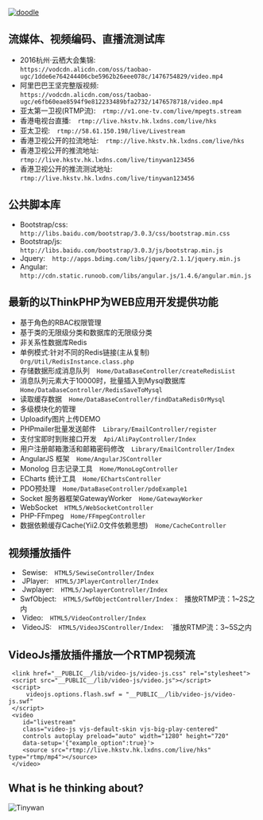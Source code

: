 [![doodle]][doodle-story]

[doodle]: https://www.google.com/logos/doodles/2016/googles-18th-birthday-5661535679545344-hp2x.gif "Google 18岁啦"
[doodle-story]: https://www.google.com.hk/search?q=Google

## 流媒体、视频编码、直播流测试库
*  2016杭州·云栖大会集锦:<br>
    `
    https://vodcdn.alicdn.com/oss/taobao-ugc/1dde6e764244406cbe5962b26eee078c/1476754829/video.mp4
    `
*  阿里巴巴王坚完整版视频:<br>
    `
    https://vodcdn.alicdn.com/oss/taobao-ugc/e6fb60eae8594f9e812233489bfa2732/1476578718/video.mp4
    `
*  亚太第一卫视(RTMP流):&emsp;`rtmp://v1.one-tv.com/live/mpegts.stream`
*  香港电视台直播:&emsp;`rtmp://live.hkstv.hk.lxdns.com/live/hks`
*  亚太卫视:&emsp;`rtmp://58.61.150.198/live/Livestream`
*  香港卫视公开的拉流地址:&emsp;`rtmp://live.hkstv.hk.lxdns.com/live/hks`
*  香港卫视公开的推流地址:&emsp;`rtmp://live.hkstv.hk.lxdns.com/live/tinywan123456`
*  香港卫视公开的推流测试地址:&emsp;`rtmp://live.hkstv.hk.lxdns.com/live/tinywan123456`

## 公共脚本库
*  Bootstrap/css:&emsp;`http://libs.baidu.com/bootstrap/3.0.3/css/bootstrap.min.css`
*  Bootstrap/js:&emsp;`http://libs.baidu.com/bootstrap/3.0.3/js/bootstrap.min.js`
*  Jquery:&emsp;`http://apps.bdimg.com/libs/jquery/2.1.1/jquery.min.js`
*  Angular:&emsp;`http://cdn.static.runoob.com/libs/angular.js/1.4.6/angular.min.js`

## 最新的以ThinkPHP为WEB应用开发提供功能

*  基于角色的RBAC权限管理
*  基于类的无限级分类和数据库的无限级分类
*  非关系性数据库Redis
*  单例模式:针对不同的Redis链接(主从复制)&emsp;`Org/Util/RedisInstance.class.php`
*  存储数据形成消息队列&emsp;`Home/DataBaseController/createRedisList`
*  消息队列元素大于10000时，批量插入到Mysql数据库&emsp;`Home/DataBaseController/RedisSaveToMysql` 
*  读取缓存数据&emsp;`Home/DataBaseController/findDataRedisOrMysql`
*  多级模块化的管理
*  Uploadify图片上传DEMO
*  PHPmailer批量发送邮件&emsp;`Library/EmailController/register`
*  支付宝即时到账接口开发&emsp;`Api/AliPayController/Index`
*  用户注册邮箱激活和邮箱密码修改&emsp;`Library/EmailController/Index`
*  AngularJS 框架&emsp;`Home/AngularJSController`
*  Monolog 日志记录工具&emsp;`Home/MonoLogController` 
*  ECharts 统计工具&emsp;`Home/EChartsController`
*  PDO预处理&emsp;`Home/DataBaseController/pdoExample1` 
*  Socket 服务器框架GatewayWorker&emsp;`Home/GatewayWorker` 
*  WebSocket&emsp;`HTML5/WebSocketController` 
*  PHP-FFmpeg&emsp;`Home/FFmpegController`  
*  数据依赖缓存Cache(Yii2.0文件依赖思想)&emsp;`Home/CacheController` 

## 视频播放插件
*  Sewise:&emsp;`HTML5/SewiseController/Index`<br>
*  JPlayer:&emsp;`HTML5/JPlayerController/Index`<br>
*  Jwplayer:&emsp;`HTML5/JwplayerController/Index`<br>
*  SwfObject:&emsp;`HTML5/SwfObjectController/Index` :&emsp;播放RTMP流：1~2S之内<br>
*  Video:&emsp;`HTML5/VideoController/Index`<br>
*  VideoJS:&emsp;`HTML5/VideoJSController/Index`:&emsp;`播放RTMP流：3~5S之内<br>
## VideoJs播放插件播放一个RTMP视频流
```
 <link href="__PUBLIC__/lib/video-js/video-js.css" rel="stylesheet">
 <script src="__PUBLIC__/lib/video-js/video.js"></script>
 <script>
     videojs.options.flash.swf = "__PUBLIC__/lib/video-js/video-js.swf"
 </script>
 <video 
    id="livestream" 
    class="video-js vjs-default-skin vjs-big-play-centered"
    controls autoplay preload="auto" width="1280" height="720"
    data-setup='{"example_option":true}'>
    <source src="rtmp://live.hkstv.hk.lxdns.com/live/hks" type="rtmp/mp4"></source>
 </video>
```
## What is he thinking about?
![Tinywan](https://raw.githubusercontent.com/docker/dockercraft/master/docs/img/contribute.png)


